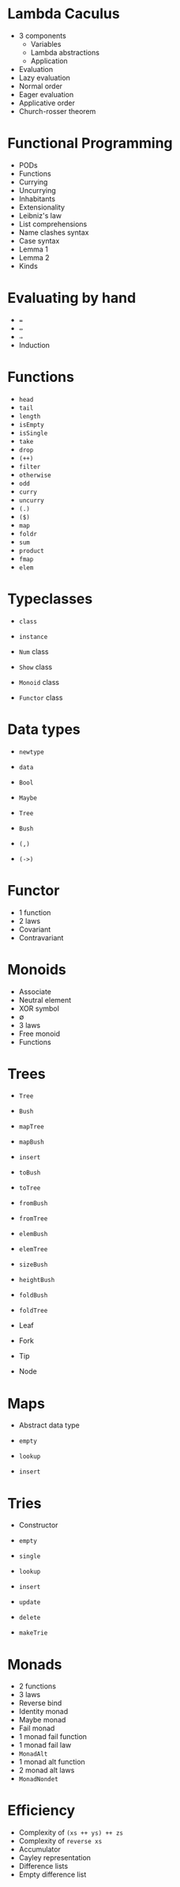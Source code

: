 # Lambda Caculus

- 3 components
    - Variables
    - Lambda abstractions
    - Application
- Evaluation
- Lazy evaluation
- Normal order
- Eager evaluation
- Applicative order
- Church-rosser theorem

# Functional Programming

- PODs
- Functions
- Currying
- Uncurrying
- Inhabitants
- Extensionality
- Leibniz's law
- List comprehensions
- Name clashes syntax
- Case syntax
- Lemma 1
- Lemma 2
- Kinds

# Evaluating by hand

- `=`
- `⇔`
- `⇒`
- Induction

# Functions

- `head`
- `tail`
- `length`
- `isEmpty`
- `isSingle`
- `take`
- `drop`
- `(++)`
- `filter`
- `otherwise`
- `odd`
- `curry`
- `uncurry`
- `(.)`
- `($)`
- `map`
- `foldr`
- `sum`
- `product`
- `fmap`
- `elem`

# Typeclasses

- `class`
- `instance`

- `Num` class
- `Show` class
- `Monoid` class
- `Functor` class

# Data types

- `newtype`
- `data`

- `Bool`
- `Maybe`
- `Tree`
- `Bush`

- `(,)`
- `(->)`

# Functor

- 1 function
- 2 laws
- Covariant
- Contravariant

# Monoids

- Associate
- Neutral element
- XOR symbol
- ∅
- 3 laws
- Free monoid
- Functions

# Trees

- `Tree`
- `Bush`

- `mapTree`
- `mapBush`

- `insert`
- `toBush`
- `toTree`
- `fromBush`
- `fromTree`
- `elemBush`
- `elemTree`
- `sizeBush`
- `heightBush`
- `foldBush`
- `foldTree`

- Leaf
- Fork
- Tip
- Node

# Maps

- Abstract data type

- `empty`
- `lookup`
- `insert`

# Tries

- Constructor

- `empty`
- `single`
- `lookup`
- `insert`
- `update`
- `delete`
- `makeTrie`

# Monads

- 2 functions
- 3 laws
- Reverse bind
- Identity monad
- Maybe monad
- Fail monad
- 1 monad fail function
- 1 monad fail law
- `MonadAlt`
- 1 monad alt function
- 2 monad alt laws
- `MonadNondet`

# Efficiency

- Complexity of `(xs ++ ys) ++ zs`
- Complexity of `reverse xs`
- Accumulator
- Cayley representation
- Difference lists
- Empty difference list
